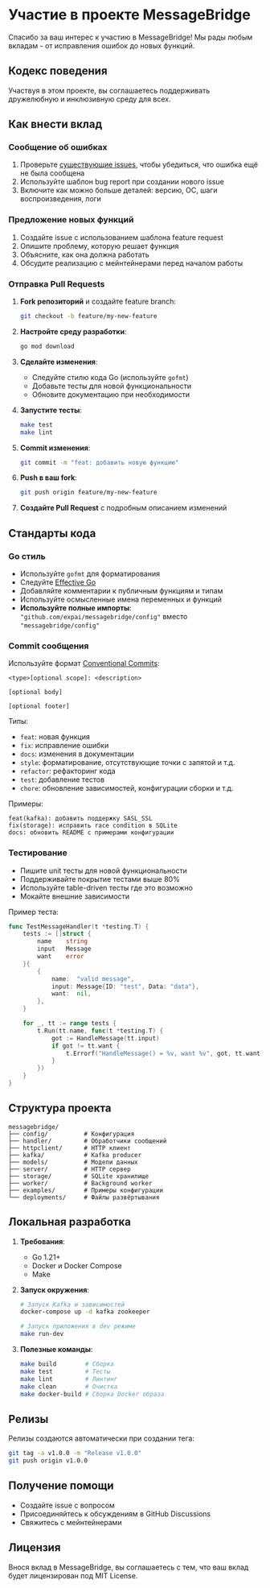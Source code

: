 # Участие в проекте MessageBridge

Спасибо за ваш интерес к участию в MessageBridge! Мы рады любым вкладам - от исправления ошибок до новых функций.

## Кодекс поведения

Участвуя в этом проекте, вы соглашаетесь поддерживать дружелюбную и инклюзивную среду для всех.

## Как внести вклад

### Сообщение об ошибках

1. Проверьте [существующие issues](https://github.com/expai/messagebridge/issues), чтобы убедиться, что ошибка ещё не была сообщена
2. Используйте шаблон bug report при создании нового issue
3. Включите как можно больше деталей: версию, ОС, шаги воспроизведения, логи

### Предложение новых функций

1. Создайте issue с использованием шаблона feature request
2. Опишите проблему, которую решает функция
3. Объясните, как она должна работать
4. Обсудите реализацию с мейнтейнерами перед началом работы

### Отправка Pull Requests

1. **Fork репозиторий** и создайте feature branch:
   ```bash
   git checkout -b feature/my-new-feature
   ```

2. **Настройте среду разработки**:
   ```bash
   go mod download
   ```

3. **Сделайте изменения**:
   - Следуйте стилю кода Go (используйте `gofmt`)
   - Добавьте тесты для новой функциональности
   - Обновите документацию при необходимости

4. **Запустите тесты**:
   ```bash
   make test
   make lint
   ```

5. **Commit изменения**:
   ```bash
   git commit -m "feat: добавить новую функцию"
   ```

6. **Push в ваш fork**:
   ```bash
   git push origin feature/my-new-feature
   ```

7. **Создайте Pull Request** с подробным описанием изменений

## Стандарты кода

### Go стиль

- Используйте `gofmt` для форматирования
- Следуйте [Effective Go](https://golang.org/doc/effective_go.html)
- Добавляйте комментарии к публичным функциям и типам
- Используйте осмысленные имена переменных и функций
- **Используйте полные импорты**: `"github.com/expai/messagebridge/config"` вместо `"messagebridge/config"`

### Commit сообщения

Используйте формат [Conventional Commits](https://www.conventionalcommits.org/):

```
<type>[optional scope]: <description>

[optional body]

[optional footer]
```

Типы:
- `feat`: новая функция
- `fix`: исправление ошибки
- `docs`: изменения в документации
- `style`: форматирование, отсутствующие точки с запятой и т.д.
- `refactor`: рефакторинг кода
- `test`: добавление тестов
- `chore`: обновление зависимостей, конфигурации сборки и т.д.

Примеры:
```
feat(kafka): добавить поддержку SASL_SSL
fix(storage): исправить race condition в SQLite
docs: обновить README с примерами конфигурации
```

### Тестирование

- Пишите unit тесты для новой функциональности
- Поддерживайте покрытие тестами выше 80%
- Используйте table-driven тесты где это возможно
- Мокайте внешние зависимости

Пример теста:
```go
func TestMessageHandler(t *testing.T) {
    tests := []struct {
        name    string
        input   Message
        want    error
    }{
        {
            name:  "valid message",
            input: Message{ID: "test", Data: "data"},
            want:  nil,
        },
    }

    for _, tt := range tests {
        t.Run(tt.name, func(t *testing.T) {
            got := HandleMessage(tt.input)
            if got != tt.want {
                t.Errorf("HandleMessage() = %v, want %v", got, tt.want)
            }
        })
    }
}
```

## Структура проекта

```
messagebridge/
├── config/          # Конфигурация
├── handler/         # Обработчики сообщений
├── httpclient/      # HTTP клиент
├── kafka/           # Kafka producer
├── models/          # Модели данных
├── server/          # HTTP сервер
├── storage/         # SQLite хранилище
├── worker/          # Background worker
├── examples/        # Примеры конфигурации
└── deployments/     # Файлы развёртывания
```

## Локальная разработка

1. **Требования**:
   - Go 1.21+
   - Docker и Docker Compose
   - Make

2. **Запуск окружения**:
   ```bash
   # Запуск Kafka и зависимостей
   docker-compose up -d kafka zookeeper
   
   # Запуск приложения в dev режиме
   make run-dev
   ```

3. **Полезные команды**:
   ```bash
   make build        # Сборка
   make test         # Тесты
   make lint         # Линтинг
   make clean        # Очистка
   make docker-build # Сборка Docker образа
   ```

## Релизы

Релизы создаются автоматически при создании тега:

```bash
git tag -a v1.0.0 -m "Release v1.0.0"
git push origin v1.0.0
```

## Получение помощи

- Создайте issue с вопросом
- Присоединяйтесь к обсуждениям в GitHub Discussions
- Свяжитесь с мейнтейнерами

## Лицензия

Внося вклад в MessageBridge, вы соглашаетесь с тем, что ваш вклад будет лицензирован под MIT License. 